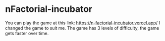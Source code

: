 # nFactorial-incubator
You can play the game at this link: https://n-factorial-incubator.vercel.app/
I changed the game to suit me. The game has 3 levels of difficulty, the game gets faster over time. 
